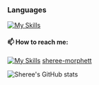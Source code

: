 
<!--
**ShereeMorphett/ShereeMorphett** is a ✨ _special_ ✨ repository because its `README.md` (this file) appears on your GitHub profile.

Here are some ideas to get you started:

- 🔭 I’m currently working on ...
- 🌱 I’m currently learning ... 
- 👯 I’m looking to collaborate on ...
- 🤔 I’m looking for help with ...
- 💬 Ask me about ...
-->
### Languages
[![My Skills](https://skillicons.dev/icons?i=c,cpp,py)](https://skillicons.dev)
#### 📫 How to reach me:
[![My Skills](https://skillicons.dev/icons?i=linkedin)](https://skillicons.dev) [sheree-morphett](www.linkedin.com/in/sheree-morphett)


![Sheree's GitHub stats](https://github-readme-stats.vercel.app/api?username=ShereeMorphett&theme=omni&show_icons=true)
